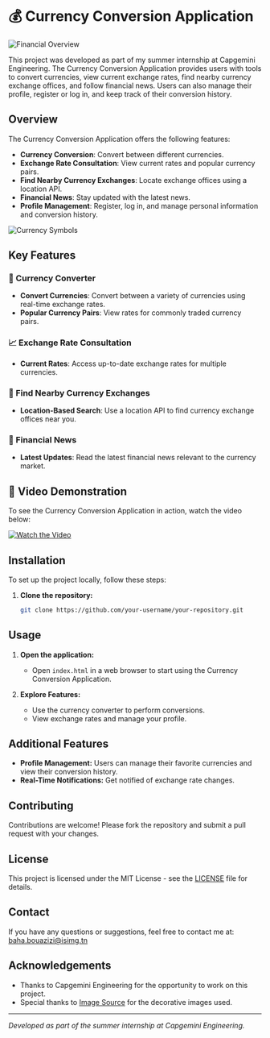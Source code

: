 # 💰 Currency Conversion Application

![Financial Overview](images/financial-logo.jpg)

This project was developed as part of my summer internship at Capgemini Engineering. The Currency Conversion Application provides users with tools to convert currencies, view current exchange rates, find nearby currency exchange offices, and follow financial news. Users can also manage their profile, register or log in, and keep track of their conversion history.

## Overview

The Currency Conversion Application offers the following features:
- **Currency Conversion**: Convert between different currencies.
- **Exchange Rate Consultation**: View current rates and popular currency pairs.
- **Find Nearby Currency Exchanges**: Locate exchange offices using a location API.
- **Financial News**: Stay updated with the latest news.
- **Profile Management**: Register, log in, and manage personal information and conversion history.

![Currency Symbols](images/currency-symbols.jpg)

## Key Features

### 💱 Currency Converter

- **Convert Currencies**: Convert between a variety of currencies using real-time exchange rates.
- **Popular Currency Pairs**: View rates for commonly traded currency pairs.

### 📈 Exchange Rate Consultation

- **Current Rates**: Access up-to-date exchange rates for multiple currencies.

### 🏦 Find Nearby Currency Exchanges

- **Location-Based Search**: Use a location API to find currency exchange offices near you.

### 📰 Financial News

- **Latest Updates**: Read the latest financial news relevant to the currency market.

## 🎥 Video Demonstration

To see the Currency Conversion Application in action, watch the video below:

[![Watch the Video](https://img.youtube.com/vi/1MKDihVGYzI/0.jpg)](https://www.youtube.com/watch?v=1MKDihVGYzI)

## Installation

To set up the project locally, follow these steps:

1. **Clone the repository:**
   ```bash
   git clone https://github.com/your-username/your-repository.git
## Usage

1. **Open the application:**
   - Open `index.html` in a web browser to start using the Currency Conversion Application.

2. **Explore Features:**
   - Use the currency converter to perform conversions.
   - View exchange rates and manage your profile.

## Additional Features

- **Profile Management:** Users can manage their favorite currencies and view their conversion history.
- **Real-Time Notifications:** Get notified of exchange rate changes.

## Contributing

Contributions are welcome! Please fork the repository and submit a pull request with your changes.

## License

This project is licensed under the MIT License - see the [LICENSE](LICENSE) file for details.

## Contact

If you have any questions or suggestions, feel free to contact me at: [baha.bouazizi@isimg.tn](mailto:your-email@example.com)

## Acknowledgements

- Thanks to Capgemini Engineering for the opportunity to work on this project.
- Special thanks to [Image Source](https://example.com) for the decorative images used.

---

*Developed as part of the summer internship at Capgemini Engineering.*
